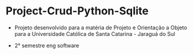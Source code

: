 # Project-Crud-Python-Sqlite

- Projeto desenvolvido para a matéria de Projeto e Orientação a Objeto
  para a Universidade Católica de Santa Catarina - Jaraguá do Sul
  
 - 2° semestre eng software
